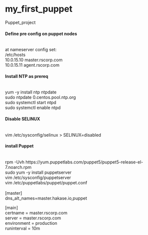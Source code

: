 # my_first_puppet
Puppet_project
<h4>Define pre config on puppet nodes</h4><br>
at nameserver config set:<br>
/etc/hosts <br> 
10.0.15.10      master.rscorp.com<br>
10.0.15.11      agent.rscorp.com<br>
<h4>Install NTP as prereq</h4><br>
yum -y install ntp ntpdate<br>
sudo ntpdate 0.centos.pool.ntp.org<br>
sudo systemctl start ntpd<br>
sudo systemctl enable ntpd<br>
<h4>Disable SELINUX</h4><br>
vim /etc/sysconfig/selinux > SELINUX=disabled

<h4>install Puppet</h4><br>
rpm -Uvh https://yum.puppetlabs.com/puppet5/puppet5-release-el-7.noarch.rpm<br>
sudo yum -y install puppetserver<br>
vim /etc/sysconfig/puppetserver<br>
vim /etc/puppetlabs/puppet/puppet.conf<br>
<br>
[master]<br>
dns_alt_names=master.hakase.io,puppet<br>
 
[main]<br>
certname =  master.rscorp.com<br>
server =  master.rscorp.com<br>
environment = production<br>
runinterval = 10m<br>
